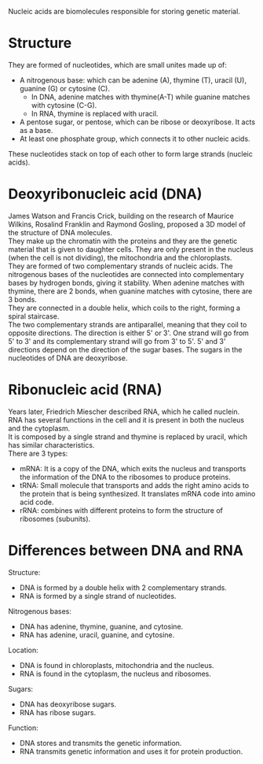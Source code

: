 Nucleic acids are biomolecules responsible for storing genetic material.

# Structure
They are formed of nucleotides, which are small unites made up of:
- A nitrogenous base: which can be adenine (A), thymine (T), uracil (U), guanine (G) or cytosine (C).
    - In DNA, adenine matches with thymine(A-T) while guanine matches with cytosine (C-G).
    - In RNA, thymine is replaced with uracil.
- A pentose sugar, or pentose, which can be ribose or deoxyribose. It acts as a base.
- At least one phosphate group, which connects it to other nucleic acids.

These nucleotides stack on top of each other to form large strands (nucleic acids).

# Deoxyribonucleic acid (DNA)
James Watson and Francis Crick, building on the research of Maurice Wilkins, Rosalind Franklin and Raymond Gosling, proposed a 3D model of the structure of DNA molecules.  
They make up the chromatin with the proteins and they are the genetic material that is given to daughter cells. They are only present in the nucleus (when the cell is not dividing), the mitochondria and the chloroplasts.  
They are formed of two complementary strands of nucleic acids. The nitrogenous bases of the nucleotides are connected into complementary bases by hydrogen bonds, giving it stability. When adenine matches with thymine, there are 2 bonds, when guanine matches with cytosine, there are 3 bonds.  
They are connected in a double helix, which coils to the right, forming a spiral staircase.  
The two complementary strands are antiparallel, meaning that they coil to opposite directions. The direction is either 5' or 3'. One strand will go from 5' to 3' and its complementary strand will go from 3' to 5'. 5' and 3' directions depend on the direction of the sugar bases.
The sugars in the nucleotides of DNA are deoxyribose.

# Ribonucleic acid (RNA)
Years later, Friedrich Miescher described RNA, which he called nuclein.  
RNA has several functions in the cell and it is present in both the nucleus and the cytoplasm.  
It is composed by a single strand and thymine is replaced by uracil, which has similar characteristics.  
There are 3 types:
- mRNA: It is a copy of the DNA, which exits the nucleus and transports the information of the DNA to the ribosomes to produce proteins.
- tRNA: Small molecule that transports and adds the right amino acids to the protein that is being synthesized. It translates mRNA code into amino acid code.
- rRNA: combines with different proteins to form the structure of ribosomes (subunits).

# Differences between DNA and RNA
Structure:
- DNA is formed by a double helix with 2 complementary strands.
- RNA is formed by a single strand of nucleotides.

Nitrogenous bases:
- DNA has adenine, thymine, guanine, and cytosine.
- RNA has adenine, uracil, guanine, and cytosine.

Location:
- DNA is found in chloroplasts, mitochondria and the nucleus.
- RNA is found in the cytoplasm, the nucleus and ribosomes.

Sugars:
- DNA has deoxyribose sugars.
- RNA has ribose sugars.

Function:
- DNA stores and transmits the genetic information.
- RNA transmits genetic information and uses it for protein production.
